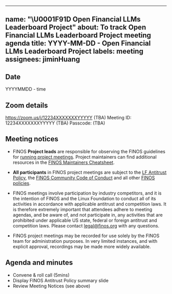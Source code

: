 
---
name: "\U0001F91D Open Financial LLMs Leaderboard Project"
about: To track Open Financial LLMs Leaderboard Project meeting agenda
title: YYYY-MM-DD - Open Financial LLMs Leaderboard Project
labels: meeting
assignees: jiminHuang 
---

## Date
YYYYMMDD - time

## Zoom details
https://zoom.us/j/12234XXXXXXXYYYYY (TBA)
Meeting ID: 12234XXXXXXXYYYYY (TBA)
Passcode: (TBA)


## Meeting notices
- FINOS **Project leads** are responsible for observing the FINOS guidelines for [running project meetings](https://community.finos.org/docs/governance/meeting-procedures/). Project maintainers can find additional resources in the [FINOS Maintainers Cheatsheet](https://community.finos.org/docs/finos-maintainers-cheatsheet).

- **All participants** in FINOS project meetings are subject to the [LF Antitrust Policy](https://www.linuxfoundation.org/antitrust-policy/), the [FINOS Community Code of Conduct](https://community.finos.org/docs/governance/code-of-conduct) and all other [FINOS policies](https://community.finos.org/docs/governance/#policies). 

- FINOS meetings involve participation by industry competitors, and it is the intention of FINOS and the Linux Foundation to conduct all of its activities in accordance with applicable antitrust and competition laws. It is therefore extremely important that attendees adhere to meeting agendas, and be aware of, and not participate in, any activities that are prohibited under applicable US state, federal or foreign antitrust and competition laws. Please contact legal@finos.org with any questions.

- FINOS project meetings may be recorded for use solely by the FINOS team for administration purposes. In very limited instances, and with explicit approval, recordings may be made more widely available.

## Agenda and minutes

- Convene & roll call (5mins)
- Display FINOS Antitrust Policy summary slide
- Review Meeting Notices (see above)
